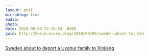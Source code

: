```yaml
---
layout: post
microblog: true
audio: 
photo: 
date: 2018-09-05 22:36:54 -0800
guid: http://kerim.micro.blog/2018/09/06/sweden-about-to.html
---
```

[Sweden about to deport a Uyghur family to Xinjiang](http://inbeijing.se/bulletin/2018/09/05/sweden-about-to-deport-a-uyghur-family-to-xinjiang/)

